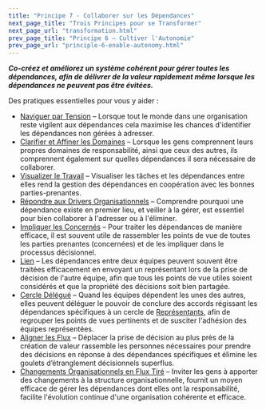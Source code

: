 ```yaml
---
title: "Principe 7 - Collaborer sur les Dépendances"
next_page_title: "Trois Principes pour se Transformer"
next_page_url: "transformation.html"
prev_page_title: "Principe 6 – Cultiver l'Autonomie"
prev_page_url: "principle-6-enable-autonomy.html"
---
```



**_Co-créez et améliorez un système cohérent pour gérer toutes les dépendances, afin de délivrer de la valeur rapidement même lorsque les dépendances ne peuvent pas être évitées._**

Des pratiques essentielles pour vous y aider :

- [Naviguer par Tension](navigate-via-tension.html) – Lorsque tout le monde dans une organisation reste vigilent aux dépendances cela maximise les chances d'identifier les dépendances non gérées à adresser.
- [Clarifier et Affiner les Domaines](clarify-and-develop-domains.html) – Lorsque les gens comprennent leurs propres domaines de responsabilité, ainsi que ceux des autres, ils comprennent également sur quelles dépendances il sera nécessaire de collaborer.
- [Visualizer le Travail](visualize-work.html) – Visualiser les tâches et les dépendances entre elles rend la gestion des dépendances en coopération avec les bonnes parties-prenantes.
- [Répondre aux Drivers Organisationnels](respond-to-organizational-drivers.html) – Comprendre pourquoi une dépendance existe en premier lieu, et veiller à la gérer, est essentiel pour bien collaborer à l'adresser ou à l'éliminer.
- [Impliquer les Concernés](involve-those-affected.html) – Pour traiter les dépendances de manière efficace, il est souvent utile de rassembler les points de vue de toutes les parties prenantes (concernées) et de les impliquer dans le processus décisionnel.
- [Lien](linking.html) – Les dépendances entre deux équipes peuvent souvent être traitées efficacement en envoyant un représentant lors de la prise de décision de l'autre équipe, afin que tous les points de vue utiles soient considérés et que la propriété des décisions soit bien partagée.
- [Cercle Délégué](delegate-circle.html) – Quand les équipes dépendent les unes des autres, elles peuvent déléguer le pouvoir de conclure des accords régissant les dépendances spécifiques à un cercle de [Représentants](representative.html), afin de regrouper les points de vues pertinents et de susciter l'adhésion des équipes représentées.
- [Aligner les Flux](align-flow.html) – Déplacer la prise de décision au plus près de la création de valeur rassemble les personnes nécessaires pour prendre des décisions en réponse à des dépendances spécifiques et élimine les goulets d’étranglement décisionnels superflus.
- [Changements Organisationnels en Flux Tiré](create-a-pull-system-for-organizational-change.html) – Inviter les gens à apporter des changements à la structure organisationnelle, fournit un moyen efficace de gérer les dépendances dont elles ont la responsabilité, facilite l'évolution continue d'une organisation cohérente et efficace.
